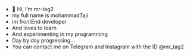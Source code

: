 - 👋 Hi, I’m mr-tag2
- my full name is mohammadTaji
- im frontEnd developer
- And loves to learn
- And experimenting in my programming 
- Day by day progressing...
- You can contact me on Telegram and Instagram with the ID @mr_tag2
